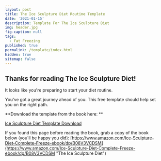 ```yaml
---
layout: post
title: The Ice Sculpture Diet Routine Template
date: '2021-01-15'
description: Template For The Ice Sculpture Diet
img: header.jpg
fig-caption: null
tags:
  - Fat Freezing
published: true
permalink: /template/index.html
hidden: true
sitemap: false
---
```

## Thanks for reading The Ice Sculpture Diet!

It looks like you're preparing to start your diet routine.

You've got a great journey ahead of you. This free template should help set you on the right path.

**Download the template from the book here: **

<a href="http://icesculpturediet.com/files/ISD_Template.pdf" target="_blank">Ice Sculpture Diet Template Download</a>

If you found this page before reading the book, grab a copy of the book below (you'll be happy you did):
[https://www.amazon.com/Ice-Sculpture-Diet-Complete-Freeze-ebook/dp/B08V3VCDSM](https://www.amazon.com/Ice-Sculpture-Diet-Complete-Freeze-ebook/dp/B08V3VCDSM "The Ice Sculpture Diet")
